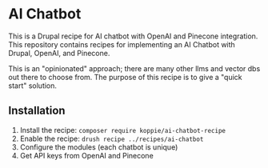 # AI Chatbot

This is a Drupal recipe for AI chatbot with OpenAI and Pinecone integration. This repository contains recipes for implementing an AI Chatbot with Drupal, OpenAI, and Pinecone.

This is an "opinionated" approach; there are many other llms and vector dbs out there to choose from.  The purpose of this recipe is to give a "quick start" solution.

## Installation

1. Install the recipe: `composer require koppie/ai-chatbot-recipe`
1. Enable the recipe: `drush recipe ../recipes/ai-chatbot`
1. Configure the modules (each chatbot is unique)
1. Get API keys from OpenAI and Pinecone
